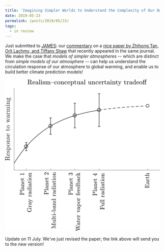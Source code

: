 ```yaml
---
title: 'Imagining Simpler Worlds to Understand the Complexity of Our Own'
date: 2019-05-23
permalink: /posts/2019/05/23/
tags:
  - in review
---
```


Just submitted to [JAMES](https://agupubs.onlinelibrary.wiley.com/journal/19422466): our [commentary](https://edwinpgerber.github.io/files/gerber_dallasanta_gupta-JAMES-revised.pdf) on a [nice paper by Zhihong Tan, Orli Lachmy, and Tiffany Shaw]( https://doi.org/10.1029/2018MS001492) that recently appeared in the same journal.  We make the case that *models of simpler atmospheres* -- which are distinct from *simple models of our atmosphere* -- can help us understand the circulation response of our atmosphere to global warming, and enable us to build better climate prediction models!
<br/><br/>
<img src='/images/2019-05.png'>

Update on 11 July. We've just revised the paper; the link above will send you to the new version!




